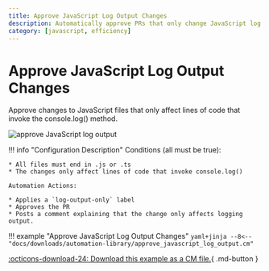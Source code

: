 ```yaml
---
title: Approve JavaScript Log Output Changes
description: Automatically approve PRs that only change JavaScript log output.
category: [javascript, efficiency]
---
```

# Approve JavaScript Log Output Changes

<!-- --8<-- [start:example]-->
Approve changes to JavaScript files that only affect lines of code that invoke the console.log() method.

![approve JavaScript log output](/automations/languages/approve-log-output.png)

!!! info "Configuration Description"
    Conditions (all must be true):

    * All files must end in .js or .ts
    * The changes only affect lines of code that invoke console.log()

    Automation Actions:

    * Applies a `log-output-only` label
    * Approves the PR
    * Posts a comment explaining that the change only affects logging output.

!!! example "Approve JavaScript Log Output Changes"
    ```yaml+jinja
    --8<-- "docs/downloads/automation-library/approve_javascript_log_output.cm"
    ```
    <div class="result" markdown>
      <span>
      [:octicons-download-24: Download this example as a CM file.](/downloads/automation-library/approve_javascript_log_output.cm){ .md-button }
      </span>
    </div>
<!-- --8<-- [end:example]-->
